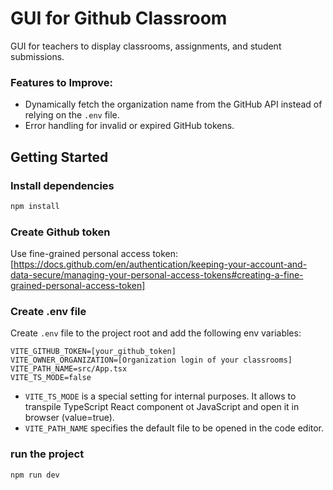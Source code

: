# GUI for Github Classroom 

GUI for teachers to display classrooms, assignments, and student submissions. 

### Features to Improve:
- Dynamically fetch the organization name from the GitHub API instead of relying on the `.env` file.
- Error handling for invalid or expired GitHub tokens.

## Getting Started

### Install dependencies
```bash
npm install
```
### Create Github token
Use fine-grained personal access token: [https://docs.github.com/en/authentication/keeping-your-account-and-data-secure/managing-your-personal-access-tokens#creating-a-fine-grained-personal-access-token]

### Create .env file
Create `.env` file to the project root and add the following env variables:
```
VITE_GITHUB_TOKEN=[your_github_token]
VITE_OWNER_ORGANIZATION=[Organization login of your classrooms]
VITE_PATH_NAME=src/App.tsx
VITE_TS_MODE=false
```
- `VITE_TS_MODE` is a special setting for internal purposes. It allows to transpile TypeScript React component ot JavaScript and open it in browser (value=true).
- `VITE_PATH_NAME` specifies the default file to be opened in the code editor.

### run the project
```
npm run dev
```